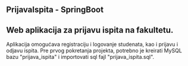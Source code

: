 PrijavaIspita - SpringBoot
----------------------------------------------------------------------------------------------------------------
Web aplikacija za prijavu ispita na fakultetu.
----------------------------------------------------------------------------------------------------------------
Aplikacija omogućava registraciju i logovanje studenata, kao i prijavu i odjavu ispita.
Pre prvog pokretanja projekta, potrebno je kreirati MySQL bazu "prijava_ispita" i importovati sql fajl "prijava_ispita.sql".